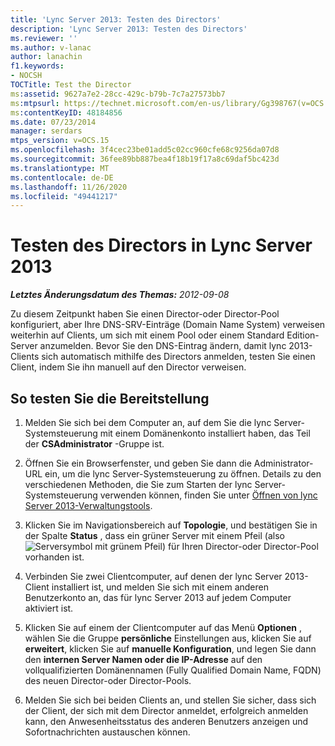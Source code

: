 ```yaml
---
title: 'Lync Server 2013: Testen des Directors'
description: 'Lync Server 2013: Testen des Directors'
ms.reviewer: ''
ms.author: v-lanac
author: lanachin
f1.keywords:
- NOCSH
TOCTitle: Test the Director
ms:assetid: 9627a7e2-28cc-429c-b79b-7c7a27573bb7
ms:mtpsurl: https://technet.microsoft.com/en-us/library/Gg398767(v=OCS.15)
ms:contentKeyID: 48184856
ms.date: 07/23/2014
manager: serdars
mtps_version: v=OCS.15
ms.openlocfilehash: 3f4cec23be01add5c02cc960cfe68c9256da07d8
ms.sourcegitcommit: 36fee89bb887bea4f18b19f17a8c69daf5bc423d
ms.translationtype: MT
ms.contentlocale: de-DE
ms.lasthandoff: 11/26/2020
ms.locfileid: "49441217"
---
```

# <a name="test-the-director-in-lync-server-2013"></a>Testen des Directors in Lync Server 2013

<div data-xmlns="http://www.w3.org/1999/xhtml">

<div class="topic" data-xmlns="http://www.w3.org/1999/xhtml" data-msxsl="urn:schemas-microsoft-com:xslt" data-cs="https://msdn.microsoft.com/">

<div data-asp="https://msdn2.microsoft.com/asp">



</div>

<div id="mainSection">

<div id="mainBody">

<span> </span>

_**Letztes Änderungsdatum des Themas:** 2012-09-08_

Zu diesem Zeitpunkt haben Sie einen Director-oder Director-Pool konfiguriert, aber Ihre DNS-SRV-Einträge (Domain Name System) verweisen weiterhin auf Clients, um sich mit einem Pool oder einem Standard Edition-Server anzumelden. Bevor Sie den DNS-Eintrag ändern, damit lync 2013-Clients sich automatisch mithilfe des Directors anmelden, testen Sie einen Client, indem Sie ihn manuell auf den Director verweisen.

<div>

## <a name="to-test-the-deployment"></a>So testen Sie die Bereitstellung

1.  Melden Sie sich bei dem Computer an, auf dem Sie die lync Server-Systemsteuerung mit einem Domänenkonto installiert haben, das Teil der **CSAdministrator** -Gruppe ist.

2.  Öffnen Sie ein Browserfenster, und geben Sie dann die Administrator-URL ein, um die lync Server-Systemsteuerung zu öffnen. Details zu den verschiedenen Methoden, die Sie zum Starten der lync Server-Systemsteuerung verwenden können, finden Sie unter [Öffnen von lync Server 2013-Verwaltungstools](lync-server-2013-open-lync-server-administrative-tools.md).

3.  Klicken Sie im Navigationsbereich auf **Topologie**, und bestätigen Sie in der Spalte **Status** , dass ein grüner Server mit einem Pfeil (also ![Serversymbol mit grünem Pfeil](images/Gg398767.2263cdb7-7e60-457a-a528-a3a082bd051b(OCS.15).jpg "Server Symbol mit grünem Pfeil")) für Ihren Director-oder Director-Pool vorhanden ist.

4.  Verbinden Sie zwei Clientcomputer, auf denen der lync Server 2013-Client installiert ist, und melden Sie sich mit einem anderen Benutzerkonto an, das für lync Server 2013 auf jedem Computer aktiviert ist.

5.  Klicken Sie auf einem der Clientcomputer auf das Menü **Optionen** , wählen Sie die Gruppe **persönliche** Einstellungen aus, klicken Sie auf **erweitert**, klicken Sie auf **manuelle Konfiguration**, und legen Sie dann den **internen Server Namen oder die IP-Adresse** auf den vollqualifizierten Domänennamen (Fully Qualified Domain Name, FQDN) des neuen Director-oder Director-Pools.

6.  Melden Sie sich bei beiden Clients an, und stellen Sie sicher, dass sich der Client, der sich mit dem Director anmeldet, erfolgreich anmelden kann, den Anwesenheitsstatus des anderen Benutzers anzeigen und Sofortnachrichten austauschen können.

</div>

</div>

<span> </span>

</div>

</div>

</div>

